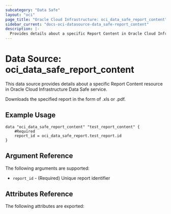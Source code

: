 ```yaml
---
subcategory: "Data Safe"
layout: "oci"
page_title: "Oracle Cloud Infrastructure: oci_data_safe_report_content"
sidebar_current: "docs-oci-datasource-data_safe-report_content"
description: |-
  Provides details about a specific Report Content in Oracle Cloud Infrastructure Data Safe service
---
```


# Data Source: oci_data_safe_report_content
This data source provides details about a specific Report Content resource in Oracle Cloud Infrastructure Data Safe service.

Downloads the specified report in the form of .xls or .pdf.

## Example Usage

```hcl
data "oci_data_safe_report_content" "test_report_content" {
	#Required
	report_id = oci_data_safe_report.test_report.id
}
```

## Argument Reference

The following arguments are supported:

* `report_id` - (Required) Unique report identifier


## Attributes Reference

The following attributes are exported:


